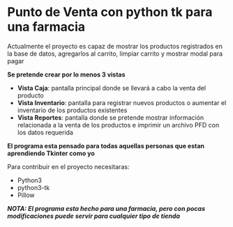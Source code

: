 # Punto de Venta con python tk para una farmacia
Actualmente el proyecto es capaz de mostrar los productos registrados en la base de datos, agregarlos al carrito, limpiar carrito y mostrar modal para pagar


**Se pretende crear por lo menos 3 vistas**

* **Vista Caja**: pantalla principal donde se llevará a cabo la venta del producto
* **Vista Inventario**: pantalla para registrar nuevos productos o aumentar el inventario de los productos existentes
* **Vista Reportes**: pantalla donde se pretende mostrar información relacionada a la venta de los productos e imprimir un archivo PFD con los datos requerida


**El programa esta pensado para todas aquellas personas que estan aprendiendo Tkinter como yo**

Para contribuir en el proyecto necesitaras:
* Python3 
* python3-tk
* Pillow

**_NOTA: El programa esta hecho para una farmacia, pero con pocas modificaciones puede servir para cualquier tipo de tienda_**
